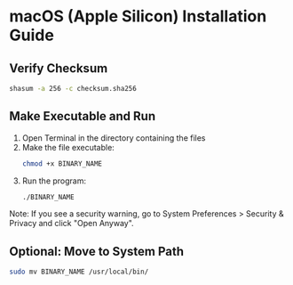 # macOS (Apple Silicon) Installation Guide

## Verify Checksum
```bash
shasum -a 256 -c checksum.sha256
```

## Make Executable and Run
1. Open Terminal in the directory containing the files
2. Make the file executable:
   ```bash
   chmod +x BINARY_NAME
   ```
3. Run the program:
   ```bash
   ./BINARY_NAME
   ```

Note: If you see a security warning, go to System Preferences > Security & Privacy and click "Open Anyway".

## Optional: Move to System Path
```bash
sudo mv BINARY_NAME /usr/local/bin/
```